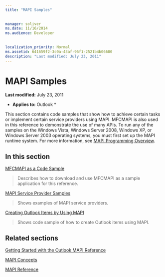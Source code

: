 ```yaml
---
title: "MAPI Samples"
 
 
manager: soliver
ms.date: 11/16/2014
ms.audience: Developer
 
 
localization_priority: Normal
ms.assetid: 641659f2-3c0a-43af-96f1-2521b4b06680
description: "Last modified: July 23, 2011"
---
```


# MAPI Samples

 **Last modified:** July 23, 2011 
  
 * **Applies to:** Outlook * 
  
This section contains code samples that show how to achieve certain tasks or implement certain service providers using MAPI. MFCMAPI is also used in this reference to demonstrate the use of many APIs. To run any of the samples on the Windows Vista, Windows Server 2008, Windows XP, or Windows Server 2003 operating systems, you must first set up the MAPI runtime system. For more information, see [MAPI Programming Overview](mapi-programming-overview.md).
  
## In this section

[MFCMAPI as a Code Sample](mfcmapi-as-a-code-sample.md)
  
> Describes how to download and use MFCMAPI as a sample application for this reference.
    
[MAPI Service Provider Samples](mapi-service-provider-samples.md)
  
> Shows examples of MAPI service providers.
    
[Creating Outlook Items by Using MAPI](creating-outlook-items-by-using-mapi.md)
  
> Shows code sample of how to create Outlook items using MAPI.
    
## Related sections

[Getting Started with the Outlook MAPI Reference](getting-started-with-the-outlook-mapi-reference.md)
  
[MAPI Concepts](mapi-concepts.md)
  
[MAPI Reference](mapi-reference.md)
  

